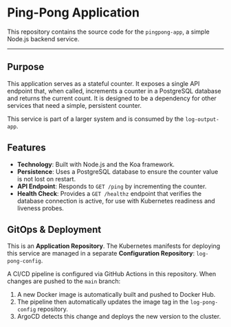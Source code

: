# Ping-Pong Application

This repository contains the source code for the `pingpong-app`, a simple Node.js backend service.

---

## Purpose

This application serves as a stateful counter. It exposes a single API endpoint that, when called, increments a counter in a PostgreSQL database and returns the current count. It is designed to be a dependency for other services that need a simple, persistent counter.

This service is part of a larger system and is consumed by the `log-output-app`.

## Features

-   **Technology**: Built with Node.js and the Koa framework.
-   **Persistence**: Uses a PostgreSQL database to ensure the counter value is not lost on restart.
-   **API Endpoint**: Responds to `GET /ping` by incrementing the counter.
-   **Health Check**: Provides a `GET /healthz` endpoint that verifies the database connection is active, for use with Kubernetes readiness and liveness probes.

## GitOps & Deployment

This is an **Application Repository**. The Kubernetes manifests for deploying this service are managed in a separate **Configuration Repository**: `log-pong-config`.

A CI/CD pipeline is configured via GitHub Actions in this repository. When changes are pushed to the `main` branch:
1.  A new Docker image is automatically built and pushed to Docker Hub.
2.  The pipeline then automatically updates the image tag in the `log-pong-config` repository.
3.  ArgoCD detects this change and deploys the new version to the cluster.
